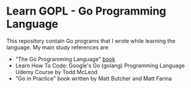 # Learn GOPL - Go Programming Language
This repository contain Go programs that I wrote while learning the language. 
My main study references are 
* "The Go Programming Language" [book](http://www.gopl.io/)
* Learn How To Code: Google's Go (golang) Programming Language Udemy Course by Todd McLeod
* "Go in Practice" book written by Matt Butcher and Matt Farina
